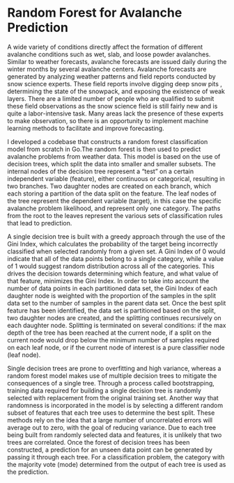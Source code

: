 # Random Forest for Avalanche Prediction
A wide variety of conditions directly affect the formation of different avalanche conditions such as wet, slab, and loose powder avalanches. Similar to weather forecasts, avalanche forecasts are issued daily during the winter months by several avalanche centers. Avalanche forecasts are generated by analyzing weather patterns and field reports conducted by snow science experts. These field reports involve digging deep snow pits , determining the state of the snowpack, and exposing the existence of weak layers. There are a limited number of people who are qualified to submit these field observations as the snow science field is still fairly new and is quite a labor-intensive task. Many areas lack the presence of these experts to make observation, so there is an opportunity to implement machine learning methods to facilitate and improve forecasting. <br>

I developed a codebase that constructs a random forest classification model from scratch in Go.The random forest is then used to predict avalanche problems from weather data. This model is based on the use of decision trees, which split the data into smaller and smaller subsets. The internal nodes of the decision tree represent a “test” on a certain independent variable (feature), either continuous or categorical, resulting in two branches. Two daughter nodes are created on each branch, which each storing a partition of the data split on the feature. The leaf nodes of the tree represent the dependent variable (target), in this case the specific avalanche problem likelihood, and represent only one category. The paths from the root to the leaves represent the various sets of classification rules that lead to prediction. <br>

A single decision tree is built with a greedy approach through the use of the Gini Index, which calculates the probability of the target being incorrectly classified when selected randomly from a given set. A Gini Index of 0 would indicate that all of the data points belong to a single category, while a value of 1 would suggest random distribution across all of the categories. This drives the decision towards determining which feature, and what value of that feature, minimizes the Gini Index. In order to take into account the number of data points in each partitioned data set, the Gini Index of each daughter node is weighted with the proportion of the samples in the split data set to the number of samples in the parent data set. Once the best split feature has been identified, the data set is partitioned based on the split, two daughter nodes are created, and the splitting continues recursively on each daughter node. Splitting is terminated on several conditions: if the max depth of the tree has been reached at the current node, if a split on the current node would drop below the minimum number of samples required on each leaf node, or if the current node of interest is a pure classifier node (leaf node). <br>

Single decision trees are prone to overfitting and high variance, whereas a random forest model makes use of multiple decision trees to mitigate the consequences of a single tree. Through a process called bootstrapping, training data required for building a single decision tree is randomly selected with replacement from the original training set. Another way that randomness is incorporated in the model is by selecting a different random subset of features that each tree uses to determine the best split. These methods rely on the idea that a large number of uncorrelated errors will average out to zero, with the goal of reducing variance. Due to each tree being built from randomly selected data and features, it is unlikely that two trees are correlated. Once the forest of decision trees has been constructed, a prediction for an unseen data point can be generated by passing it through each tree. For a classification problem, the category with the majority vote (mode) determined from the output of each tree is used as the prediction.
